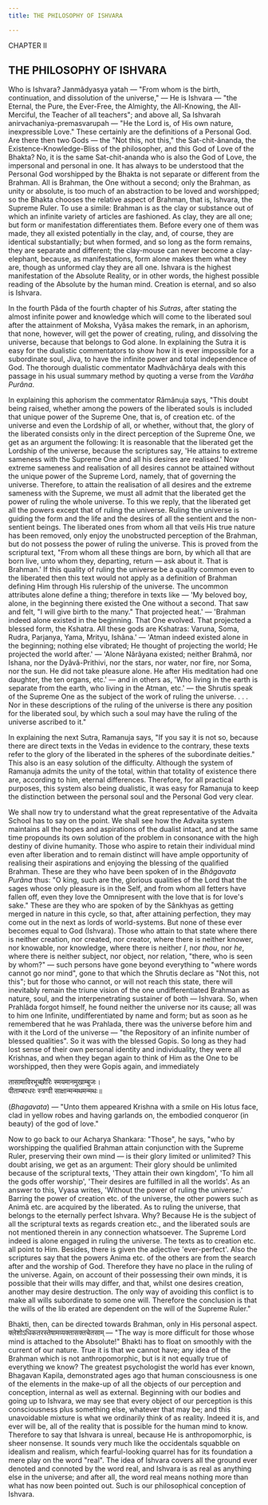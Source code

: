 ```yaml
---
title: THE PHILOSOPHY OF ISHVARA

---
```





  

CHAPTER II

## THE PHILOSOPHY OF ISHVARA

Who is Ishvara? Janmâdyasya yatah — "From whom is the birth,
continuation, and dissolution of the universe," — He is Ishvara — "the
Eternal, the Pure, the Ever-Free, the Almighty, the All-Knowing, the
All-Merciful, the Teacher of all teachers"; and above all, Sa Ishvarah
anirvachaniya-premasvarupah — "He the Lord is, of His own nature,
inexpressible Love." These certainly are the definitions of a Personal
God. Are there then two Gods — the "Not this, not this," the
Sat-chit-ânanda, the Existence-Knowledge-Bliss of the philosopher, and
this God of Love of the Bhakta? No, it is the same Sat-chit-ananda who
is also the God of Love, the impersonal and personal in one. It has
always to be understood that the Personal God worshipped by the Bhakta
is not separate or different from the Brahman. All is Brahman, the One
without a second; only the Brahman, as unity or absolute, is too much of
an abstraction to be loved and worshipped; so the Bhakta chooses the
relative aspect of Brahman, that is, Ishvara, the Supreme Ruler. To use
a simile: Brahman is as the clay or substance out of which an infinite
variety of articles are fashioned. As clay, they are all one; but form
or manifestation differentiates them. Before every one of them was made,
they all existed potentially in the clay, and, of course, they are
identical substantially; but when formed, and so long as the form
remains, they are separate and different; the clay-mouse can never
become a clay-elephant, because, as manifestations, form alone makes
them what they are, though as unformed clay they are all one. Ishvara is
the highest manifestation of the Absolute Reality, or in other words,
the highest possible reading of the Absolute by the human mind. Creation
is eternal, and so also is Ishvara.

In the fourth Pâda of the fourth chapter of his *Sutras*, after stating
the almost infinite power and knowledge which will come to the liberated
soul after the attainment of Moksha, Vyâsa makes the remark, in an
aphorism, that none, however, will get the power of creating, ruling,
and dissolving the universe, because that belongs to God alone. In
explaining the Sutra it is easy for the dualistic commentators to show
how it is ever impossible for a subordinate soul, Jiva, to have the
infinite power and total independence of God. The thorough dualistic
commentator Madhvâchârya deals with this passage in his usual summary
method by quoting a verse from the *Varâha Purâna*.

In explaining this aphorism the commentator Râmânuja says, "This doubt
being raised, whether among the powers of the liberated souls is
included that unique power of the Supreme One, that is, of creation etc.
of the universe and even the Lordship of all, or whether, without that,
the glory of the liberated consists only in the direct perception of the
Supreme One, we get as an argument the following: It is reasonable that
the liberated get the Lordship of the universe, because the scriptures
say, 'He attains to extreme sameness with the Supreme One and all his
desires are realised.' Now extreme sameness and realisation of all
desires cannot be attained without the unique power of the Supreme Lord,
namely, that of governing the universe. Therefore, to attain the
realisation of all desires and the extreme sameness with the Supreme, we
must all admit that the liberated get the power of ruling the whole
universe. To this we reply, that the liberated get all the powers except
that of ruling the universe. Ruling the universe is guiding the form and
the life and the desires of all the sentient and the non-sentient
beings. The liberated ones from whom all that veils His true nature has
been removed, only enjoy the unobstructed perception of the Brahman, but
do not possess the power of ruling the universe. This is proved from the
scriptural text, "From whom all these things are born, by which all that
are born live, unto whom they, departing, return — ask about it. That is
Brahman.' If this quality of ruling the universe be a quality common
even to the liberated then this text would not apply as a definition of
Brahman defining Him through His rulership of the universe. The uncommon
attributes alone define a thing; therefore in texts like — 'My beloved
boy, alone, in the beginning there existed the One without a second.
That saw and felt, "I will give birth to the many." That projected
heat.' — 'Brahman indeed alone existed in the beginning. That One
evolved. That projected a blessed form, the Kshatra. All these gods are
Kshatras: Varuna, Soma, Rudra, Parjanya, Yama, Mrityu, Ishâna.' — 'Atman
indeed existed alone in the beginning; nothing else vibrated; He thought
of projecting the world; He projected the world after.' — 'Alone
Nârâyana existed; neither Brahmâ, nor Ishana, nor the Dyâvâ-Prithivi,
nor the stars, nor water, nor fire, nor Soma, nor the sun. He did not
take pleasure alone. He after His meditation had one daughter, the ten
organs, etc.' — and in others as, 'Who living in the earth is separate
from the earth, who living in the Atman, etc.' — the Shrutis speak of
the Supreme One as the subject of the work of ruling the universe. . . .
Nor in these descriptions of the ruling of the universe is there any
position for the liberated soul, by which such a soul may have the
ruling of the universe ascribed to it."

In explaining the next Sutra, Ramanuja says, "If you say it is not so,
because there are direct texts in the Vedas in evidence to the contrary,
these texts refer to the glory of the liberated in the spheres of the
subordinate deities." This also is an easy solution of the difficulty.
Although the system of Ramanuja admits the unity of the total, within
that totality of existence there are, according to him, eternal
differences. Therefore, for all practical purposes, this system also
being dualistic, it was easy for Ramanuja to keep the distinction
between the personal soul and the Personal God very clear.

We shall now try to understand what the great representative of the
Advaita School has to say on the point. We shall see how the Advaita
system maintains all the hopes and aspirations of the dualist intact,
and at the same time propounds its own solution of the problem in
consonance with the high destiny of divine humanity. Those who aspire to
retain their individual mind even after liberation and to remain
distinct will have ample opportunity of realising their aspirations and
enjoying the blessing of the qualified Brahman. These are they who have
been spoken of in the *Bhâgavata Purâna* thus: "O king, such are the,
glorious qualities of the Lord that the sages whose only pleasure is in
the Self, and from whom all fetters have fallen off, even they love the
Omnipresent with the love that is for love's sake." These are they who
are spoken of by the Sânkhyas as getting merged in nature in this cycle,
so that, after attaining perfection, they may come out in the next as
lords of world-systems. But none of these ever becomes equal to God
(Ishvara). Those who attain to that state where there is neither
creation, nor created, nor creator, where there is neither knower, nor
knowable, nor knowledge, where there is neither *I*, nor *thou*, nor
*he*, where there is neither subject, nor object, nor relation, "there,
who is seen by whom?" — such persons have gone beyond everything to
"where words cannot go nor mind", gone to that which the Shrutis declare
as "Not this, not this"; but for those who cannot, or will not reach
this state, there will inevitably remain the triune vision of the one
undifferentiated Brahman as nature, soul, and the interpenetrating
sustainer of both — Ishvara. So, when Prahlâda forgot himself, he found
neither the universe nor its cause; all was to him one Infinite,
undifferentiated by name and form; but as soon as he remembered that he
was Prahlada, there was the universe before him and with it the Lord of
the universe — "the Repository of an infinite number of blessed
qualities". So it was with the blessed Gopis. So long as they had lost
sense of their own personal identity and individuality, they were all
Krishnas, and when they began again to think of Him as the One to be
worshipped, then they were Gopis again, and immediately

तासामाविरभूच्छौरिः स्मयमानमुखाम्बुजः।  
पीताम्बरधरः स्त्रग्वी साक्षान्मन्मथमन्मथः॥

(*Bhagavata*) — "Unto them appeared Krishna with a smile on His lotus
face, clad in yellow robes and having garlands on, the embodied
conqueror (in beauty) of the god of love."

Now to go back to our Acharya Shankara: "Those", he says, "who by
worshipping the qualified Brahman attain conjunction with the Supreme
Ruler, preserving their own mind — is their glory limited or unlimited?
This doubt arising, we get as an argument: Their glory should be
unlimited because of the scriptural texts, 'They attain their own
kingdom', 'To him all the gods offer worship', 'Their desires are
fulfilled in all the worlds'. As an answer to this, Vyasa writes,
'Without the power of ruling the universe.' Barring the power of
creation etc. of the universe, the other powers such as Animâ etc. are
acquired by the liberated. As to ruling the universe, that belongs to
the eternally perfect Ishvara. Why? Because He is the subject of all the
scriptural texts as regards creation etc., and the liberated souls are
not mentioned therein in any connection whatsoever. The Supreme Lord
indeed is alone engaged in ruling the universe. The texts as to creation
etc. all point to Him. Besides, there is given the adjective
'ever-perfect'. Also the scriptures say that the powers Anima etc. of
the others are from the search after and the worship of God. Therefore
they have no place in the ruling of the universe. Again, on account of
their possessing their own minds, it is possible that their wills may
differ, and that, whilst one desires creation, another may desire
destruction. The only way of avoiding this conflict is to make all wills
subordinate to some one will. Therefore the conclusion is that the wills
of the lib erated are dependent on the will of the Supreme Ruler."

Bhakti, then, can be directed towards Brahman, only in His personal
aspect. क्लेशोऽधिकतरस्तेषामव्यक्तासक्तचेतसाम् — "The way is more
difficult for those whose mind is attached to the Absolute!" Bhakti has
to float on smoothly with the current of our nature. True it is that we
cannot have; any idea of the Brahman which is not anthropomorphic, but
is it not equally true of everything we know? The greatest psychologist
the world has ever known, Bhagavan Kapila, demonstrated ages ago that
human consciousness is one of the elements in the make-up of all the
objects of our perception and conception, internal as well as external.
Beginning with our bodies and going up to Ishvara, we may see that every
object of our perception is this consciousness plus something else,
whatever that may be; and this unavoidable mixture is what we ordinarily
think of as reality. Indeed it is, and ever will be, all of the reality
that is possible for the human mind to know. Therefore to say that
Ishvara is unreal, because He is anthropomorphic, is sheer nonsense. It
sounds very much like the occidentals squabble on idealism and realism,
which fearful-looking quarrel has for its foundation a mere play on the
word "real". The idea of Ishvara covers all the ground ever denoted and
connoted by the word real, and Ishvara is as real as anything else in
the universe; and after all, the word real means nothing more than what
has now been pointed out. Such is our philosophical conception of
Ishvara.


